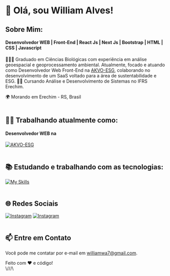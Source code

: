 # 👋 Olá, sou William Alves!

## Sobre Mim:

#### Desenvolvedor WEB | Front-End | React Js | Next Js | Bootstrap | HTML | CSS | Javascript

🧔🏻‍♂️ Graduado em Ciências Biológicas com experiência em análise geoespacial e geoprocessamento ambiental. Atualmente, focado e atuando como Desenvolvedor Web Front-End na [AKVO-ESG](https://www.akvo-esg.com/), colaborando no desenvolvimento de um SaaS voltado para a área de sustentabilidade e ESG.
👨‍🎓 Cursando Análise e Desenvolvimento de Sistemas no IFRS Erechim.

🌍 Morando em Erechim - RS, Brasil </br></br>

## 👨‍💻 Trabalhando atualmente como:
#### **Desenvolvedor WEB** na
[![AKVO-ESG](https://static.wixstatic.com/media/a7eae7_6a2c29a2429140b2b3a53754cfd9119a~mv2.png/v1/fill/w_183,h_49,al_c,q_85,usm_0.66_1.00_0.01,enc_auto/AKVO_1.png)](https://www.akvo-esg.com/) </br></br>




## 📚 Estudando e trabalhando com as tecnologias:
[![My Skills](https://skillicons.dev/icons?i=html,css,js,react,nextjs,nodejs,bootstrap,git,github,figma,py,mysql,wordpress)](https://github.com/williamwa7) </br></br>


## 🌐 Redes Sociais

[![Instagram](https://skillicons.dev/icons?i=instagram)](https://www.instagram.com/williamwa7/)
[![Instagram](https://skillicons.dev/icons?i=linkedin)](https://www.linkedin.com/in/williamwa7/) </br></br>


## 📫 Entre em Contato
Você pode me contatar por e-mail em williamwa7@gmail.com.

Feito com ❤️ e código!
</br>\\///\\

